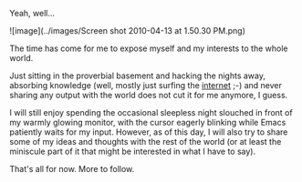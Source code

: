 <!--
---
layout: post
title: "Alright, here goes nothing."
date: 2010-04-13
comments: false
categories:
 - basement
 - internet
 - emacs
 - welcome message
---
-->

Yeah, well...

![image](../images/Screen shot 2010-04-13 at 1.50.30 PM.png)

The time has come for me to expose myself and my interests to the whole world. 

Just sitting in the proverbial basement and hacking the nights away, absorbing knowledge (well, mostly just surfing the [internet](http://welcometointernet.org) ;-) and never sharing any output with the world does not cut it for me anymore, I guess.

I will still enjoy spending the occasional sleepless night slouched in front of my warmly glowing monitor, with the cursor eagerly blinking while Emacs patiently waits for my input. However, as of this day, I will also try to share some of my ideas and thoughts with the rest of the world (or at least the miniscule part of it that might be interested in what I have to say).

That's all for now. More to follow.
